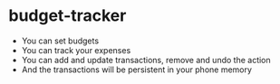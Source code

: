 # budget-tracker



- You can set budgets
- You can track your expenses
- You can add and update transactions, remove and undo the action
- And the transactions will be persistent in your phone memory



